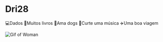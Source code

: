 # Dri28
💻Dados
📖Muitos livros
🐶Ama dogs
🎵Curte uma música
✈️Uma boa viagem

![Gif of Woman](https://media.giphy.com/media/JmBXdjfIblJDi/giphy.gif)

  
